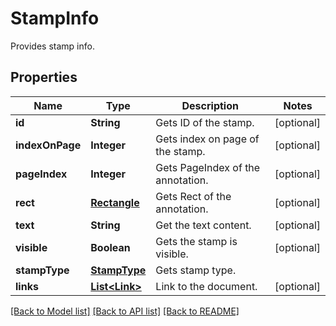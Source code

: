 ﻿
# StampInfo
Provides stamp info.

## Properties
Name | Type | Description | Notes
------------ | ------------- | ------------- | -------------
**id** | **String** | Gets ID of the stamp. | [optional]
**indexOnPage** | **Integer** | Gets index on page of the stamp. | [optional]
**pageIndex** | **Integer** | Gets PageIndex of the annotation. | [optional]
**rect** | [**Rectangle**](Rectangle.md) | Gets Rect of the annotation. | [optional]
**text** | **String** | Get the text content. | [optional]
**visible** | **Boolean** | Gets the stamp is visible. | [optional]
**stampType** | [**StampType**](StampType.md) | Gets stamp type. | 
**links** | [**List&lt;Link&gt;**](Link.md) | Link to the document. | [optional]


[[Back to Model list]](../../README.md#documentation-for-models) [[Back to API list]](../../README.md#documentation-for-api-endpoints) [[Back to README]](../../README.md)


